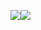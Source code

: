 ![](https://github-readme-stats.vercel.app/api?username=jobailla&layout=compact&hide=stars&count_private=true&theme=tokyonight&show_icons=true&hide_rank=true)![](https://github-readme-stats.vercel.app/api/top-langs/?username=jobailla&layout=compact&theme=tokyonight)
